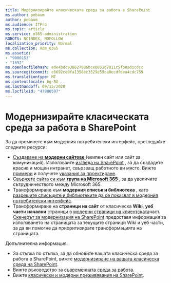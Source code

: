 ```yaml
---
title: Модернизирайте класическата среда за работа в SharePoint
ms.author: pebaum
author: pebaum
ms.audience: ITPro
ms.topic: article
ms.service: o365-administration
ROBOTS: NOINDEX, NOFOLLOW
localization_priority: Normal
ms.collection: Adm_O365
ms.assetid:
- "9000153"
- "1692"
ms.openlocfilehash: ede4bdc938627806bce0651d7811c5fb0ad1cdcc
ms.sourcegitcommit: c6692ce0fa1358ec3529e59ca0ecdfdea4cdc759
ms.translationtype: MT
ms.contentlocale: bg-BG
ms.lasthandoff: 09/15/2020
ms.locfileid: "47800597"
---
```

# <a name="modernize-your-classic-sharepoint-experience"></a>Модернизирайте класическата среда за работа в SharePoint

За да преминете към модерния потребителски интерфейс, прегледайте следните ресурси:

- [Създаване на **модерни сайтове** ](https://support.office.com/article/create-a-team-site-in-sharepoint-ef10c1e7-15f3-42a3-98aa-b5972711777d) (екипен сайт или сайт за комуникация). Използвайте [изгледа на SharePoint](https://lookbook.microsoft.com/assets/SharePoint_lookbook_2019.pdf) , за да създадете красив и мощен интранет, свързващ работното ви място. Вижте [примери](https://lookbook.microsoft.com/) и получете [указания за проектиране](https://spdesign.azurewebsites.net/).
- [Свържете сайта си към **група на Microsoft 365** ](https://docs.microsoft.com/sharepoint/dev/transform/modernize-connect-to-office365-group) , за да увеличите сътрудничеството между Microsoft 365.
- Трансформиране към **модерния списък и библиотека** , като [разрешите списъците и библиотеките да се показват в модерния потребителски интерфейс](https://docs.microsoft.com/sharepoint/dev/transform/modernize-userinterface-lists-and-libraries).
- Трансформиране на **страници на сайт** от класическа **Wiki**, **уеб част**и **начални** страници в [модерни страници на клиентската](https://docs.microsoft.com/sharepoint/dev/transform/modernize-userinterface-site-pages)част. [Скенерът за модернизация на SharePoint](https://docs.microsoft.com/sharepoint/dev/transform/modernize-scanner) предоставя информация за използването на страницата за текущите страници Wiki и уеб части, за да ви помогне да приоритизирате трансформацията на страницата.

Допълнителна информация:

- За стъпка по стъпка, за да обновите вашата класическа среда за работа в SharePoint, вижте [модернизиране на вашата класическа среда на SharePoint](https://docs.microsoft.com/sharepoint/dev/transform/modernize-classic-sites).
- Вижте ръководство за [съвременната среда за работа](https://docs.microsoft.com/sharepoint/guide-to-sharepoint-modern-experience).
- Вижте [класически и модерни преживявания на SharePoint](https://support.office.com/article/sharepoint-classic-and-modern-experiences-5725c103-505d-4a6e-9350-300d3ec7d73f).
